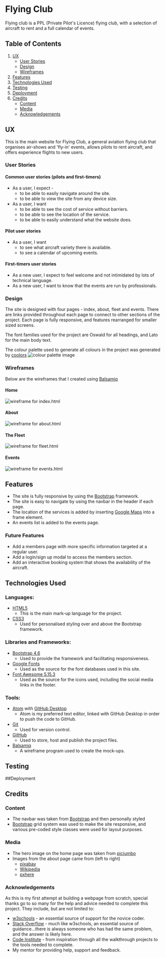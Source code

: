 # Flying Club

Flying club is a PPL (Private Pilot's Licence) flying club, with a selection of aircraft to rent and a full calendar of events.

## Table of Contents
1. [UX](#ux)
    - [User Stories](#user-stories)
    - [Design](#design)
    - [Wireframes](#wireframes)
2. [Features](#features)
3. [Technologies Used](#technologies-used)
4. [Testing](#testing)
5. [Deployment](#deployment)
6. [Credits](#credits)
    - [Content](#content)
    - [Media](#media)
    - [Acknowledgements](#acknowledgements)

## UX
This is the main website for Flying Club, a general aviation flying club that organises air-shows and 'fly-in' events, allows pilots to rent aircraft, and offers experience flights to new users.

### User Stories
#### Common user stories (pilots and first-timers)
- As a user, I expect -
    - to be able to easily navigate around the site.
    - to be able to view the site from any device size.
- As a user, I want
    - to be able to see the cost of service without barriers.
    - to be able to see the location of the service.
    - to be able to  easily understand what the website does.

#### Pilot user stories
- As a user, I want
    - to see what aircraft variety there is available.
    - to see a calendar of upcoming events.

#### First-timers user stories
- As a new user, I expect to feel welcome and not intimidated by lots of technical language.
- As a new user, I want to know that the events are run by professionals.

### Design

The site is designed with four pages - index, about, fleet and events. There are links provided throughout each page to connect to other sections of the project. Each page is fully responsive, and features rearranged for smaller sized screens.

The font families used for the project are Oswald for all headings, and Lato for the main body text.

The colour palette used to generate all colours in the project was generated by [coolors](https://coolors.co/)
![colour palette image](assets/img/color-palette.png)

### Wireframes
Below are the wireframes that I created using [Balsamiq](https://balsamiq.com/)
#### Home
![wireframe for index.html](assets/wireframes/home.jpeg)
#### About
![wireframe for about.html](assets/wireframes/about.jpeg)
#### The Fleet
![wireframe for fleet.html](assets/wireframes/fleet.jpeg)
#### Events
![wireframe for events.html](assets/wireframes/events.jpeg)

## Features
- The site is fully responsive by using the [Bootstrap](https://getbootstrap.com/) framework.
- The site is easy to navigate by using the navbar in the header if each page.
- The location of the services is added by inserting [Google Maps](https://www.google.com/maps) into a frame element.
- An events list is added to the events page.

### Future Features
- Add a members page with more specific information targeted at a regular user.
- Add a login/sign up modal to access the members section.
- Add an interactive booking system that shows the availability of the aircraft.

## Technologies Used
### Languages:
  - [HTML5](https://en.wikipedia.org/wiki/HTML5)
      - This is the main mark-up language for the project.
  - [CSS3](https://en.wikipedia.org/wiki/CSS)
      - Used for personalised styling over and above the Bootstrap framework.
### Libraries and Frameworks:
  - [Bootstrap 4.6](https://getbootstrap.com/docs/4.6/getting-started/introduction/)
      - Used to provide the framework and facilitating responsiveness.
  - [Google Fonts](https://fonts.google.com/)
      - Used as the source for the font databases used in this site.
  - [Font Awesome 5.15.3](https://fontawesome.com/)
      - Used as the source for the icons used, including the social media links in the footer.
### Tools:
  - [Atom](https://atom.io/) with [GitHub Desktop](https://desktop.github.com/)
      - Atom is my preferred text editor, linked with GitHub Desktop in order to push the code to GitHub.
  - [Git](https://git-scm.com/)
      - Used for version control.
  - [GitHub](https://github.com/)
      - Used to store, host and publish the project files.
  - [Balsamiq](https://balsamiq.com/)
      - A wireframe program used to create the mock-ups.

## Testing

##Deployment

## Credits
### Content
  - The navbar was taken from [Bootstrap](https://getbootstrap.com/docs/4.6/getting-started/introduction/) and then personally styled
  - [Bootstrap](https://getbootstrap.com/docs/4.6/getting-started/introduction/) grid system was used to make the site responsive, and various pre-coded style classes were used for layout purposes.

### Media
  - The hero image on the home page was taken from [picjumbo](https://picjumbo.com/)
  - Images from the about page came from (left to right)
      - [pixabay](https://pixabay.com/photos/aircraft-a-small-plane-piper-arrow-5403046/)
      - [Wikipedia](https://en.wikipedia.org/wiki/File:Piper_warrior.jpg)
      - [pxhere](https://en.wikipedia.org/wiki/File:Piper_warrior.jpg)

### Acknowledgements
As this is my first attempt at building a webpage from scratch, special thanks go to so many for the help and advice needed to complete this project. They include, but are not limited to:
  - [w3schools](https://www.w3schools.com/default.asp) - an essential source of support for the novice coder.
  - [Stack Overflow](https://stackoverflow.com/) - much like w3schools, an essential source of guidance...there is always someone who has had the same problem, and the answer is likely here.
  - [Code Institute](https://codeinstitute.net/) - from inspiration through all the walkthrough projects to the tools needed to complete.
  - My mentor for providing help, support and feedback.
